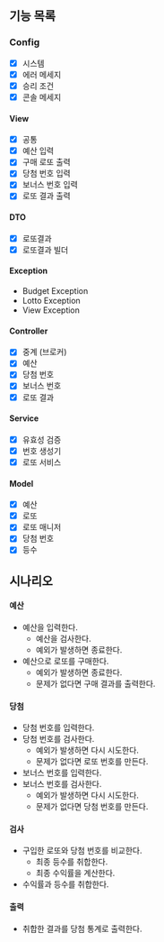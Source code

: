 ## 기능 목록

### Config
- [x] 시스템
- [x] 에러 메세지
- [x] 승리 조건
- [x] 콘솔 메세지

#### View
- [x] 공통
- [x] 예산 입력
- [x] 구매 로또 출력
- [x] 당첨 번호 입력
- [x] 보너스 번호 입력
- [x] 로또 결과 출력

#### DTO
- [x] 로또결과
- [x] 로또결과 빌더

#### Exception
- Budget Exception
- Lotto Exception
- View Exception

#### Controller
- [x] 중계 (브로커)
- [x] 예산
- [x] 당첨 번호
- [x] 보너스 번호
- [x] 로또 결과

#### Service
- [x] 유효성 검증
- [x] 번호 생성기
- [x] 로또 서비스

#### Model
- [x] 예산
- [x] 로또
- [x] 로또 매니저
- [x] 당첨 번호
- [x] 등수

## 시나리오

#### 예산
- 예산을 입력한다.
  - 예산을 검사한다.
  - 예외가 발생하면 종료한다.
- 예산으로 로또를 구매한다.
  - 예외가 발생하면 종료한다.
  - 문제가 없다면 구매 결과를 출력한다.

#### 당첨
- 당첨 번호를 입력한다.
- 당첨 번호를 검사한다.
    - 예외가 발생하면 다시 시도한다.
    - 문제가 없다면 로또 번호를 만든다.
- 보너스 번호를 입력한다.
- 보너스 번호를 검사한다.
    - 예외가 발생하면 다시 시도한다.
    - 문제가 없다면 당첨 번호를 만든다.

#### 검사
- 구입한 로또와 당첨 번호를 비교한다.
  - 최종 등수를 취합한다.
  - 최종 수익률을 계산한다.
- 수익률과 등수를 취합한다.

#### 출력
- 취합한 결과를 당첨 통계로 출력한다.
